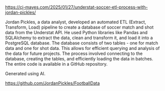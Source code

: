https://cj-mayes.com/2025/01/27/understat-soccer-etl-process-with-jordan-pickles/

Jordan Pickles, a data analyst, developed an automated ETL (Extract, Transform, Load) pipeline to create a database of soccer match and shot data from the Understat API. He used Python libraries like Pandas and SQLAlchemy to extract the data, clean and transform it, and load it into a PostgreSQL database. The database consists of two tables - one for match data and one for shot data. This allows for efficient querying and analysis of the data for future projects. The process involved connecting to the database, creating the tables, and efficiently loading the data in batches. The entire code is available in a GitHub repository.

Generated using AI.

https://github.com/JordanPickles/FootballData
